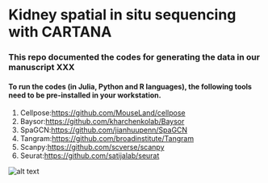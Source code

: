 # Kidney spatial in situ sequencing with CARTANA

### This repo documented the codes for generating the data in our manuscript XXX
#### To run the codes (in Julia, Python and R languages), the following tools need to be pre-installed in your workstation.
1. Cellpose:https://github.com/MouseLand/cellpose
2. Baysor:https://github.com/kharchenkolab/Baysor
3. SpaGCN:https://github.com/jianhuupenn/SpaGCN
4. Tangram:https://github.com/broadinstitute/Tangram
5. Scanpy:https://github.com/scverse/scanpy
6. Seurat:https://github.com/satijalab/seurat

![alt text](https://github.com/TheHumphreysLab/Spatial_analysis/demo.png)


